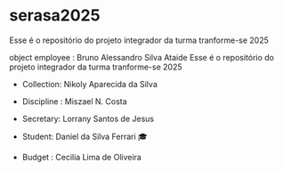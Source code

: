 # serasa2025
Esse é o repositório do projeto integrador da turma tranforme-se 2025 


object employee : Bruno Alessandro Silva Ataide 
Esse é o repositório do projeto integrador da turma tranforme-se 2025


- Collection: Nikoly Aparecida da Silva
- Discipline : Miszael N. Costa
 - Secretary: Lorrany Santos de Jesus 
- Student: Daniel da Silva Ferrari 🎓

 - Budget : Cecilia Lima de Oliveira
 
 
